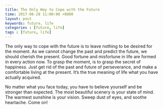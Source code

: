 ```yaml
---
title: The Only Way to Cope with the Future
time: 2017-06-28 11:00:00 +0800
layout: post
keywords: future, life
categories : [future, life]
tags : [future, life]
---
```


The only way to cope with the future is to leave nothing to be desired for the moment. As we cannot change the past and predict the future, we should cherish the present. Good fortune and misfortune in life are formed in every action now. To grasp the moment, is to grasp the secret of happiness. Just get rid of the past and future of perseverance, and make a comfortable living at the present. It’s the true meaning of life what you have actually acquired.

No matter what you face today, you have to believe yourself and be stronger than expected. The most beautiful scenery is your state of mind. The warmest sunshine is your vision. Sweep dust of eyes, and soothe heartache. Come on!